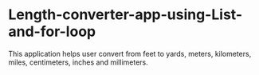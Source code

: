 # Length-converter-app-using-List-and-for-loop

This application helps user convert from feet to yards, meters, kilometers, miles, centimeters, inches and millimeters.
